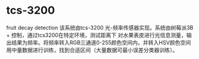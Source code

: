 # tcs-3200
fruit decay detection
该系统由tcs-3200 光-频率传感器实现。系统由树莓派3B + 控制，通过tcs3200在特定环境，测试距离下
对水果表皮进行光信息测量，输出结果为频率。将频率转入RGB三通道0-255颜色空间内，并转入HSV颜色空间
用中量数据进行训练，找到合适区间（大量数据可最小误差分类器训练）。
